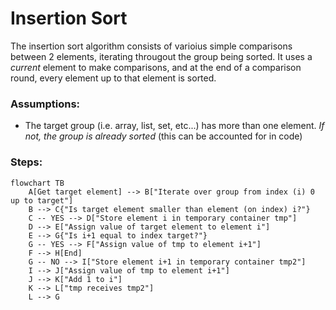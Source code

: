 # Insertion Sort

The insertion sort algorithm consists of varioius simple comparisons between 2 elements, iterating througout the group being sorted. It uses a *current* element to make comparisons, and at the end of a comparison round, every element up to that element is sorted.

### Assumptions:

* The target group (i.e. array, list, set, etc...) has more than one element. *If not, the group is already sorted* (this can be accounted for in code)

### Steps:

```mermaid
flowchart TB 
	A[Get target element] --> B["Iterate over group from index (i) 0 up to target"]
	B --> C{"Is target element smaller than element (on index) i?"}
	C -- YES --> D["Store element i in temporary container tmp"]
	D --> E["Assign value of target element to element i"]
	E --> G{"Is i+1 equal to index target?"}
	G -- YES --> F["Assign value of tmp to element i+1"]
	F --> H[End]
	G -- NO --> I["Store element i+1 in temporary container tmp2"]
	I --> J["Assign value of tmp to element i+1"]
	J --> K["Add 1 to i"]
	K --> L["tmp receives tmp2"]
	L --> G
```
